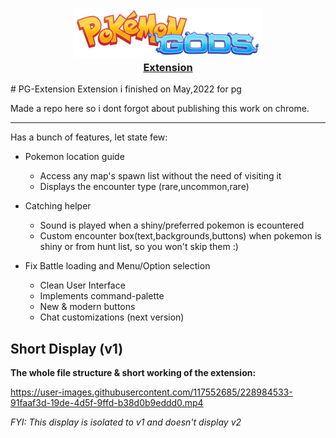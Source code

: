 <a href="link">
    <h3 align="center">
        <img src="./resources/mws-logo.png" length="400" width="300"><br>
        <bold>Extension</bold>
    </h3>
</a>
# PG-Extension
Extension i finished on May,2022 for pg

Made a repo here so i dont forgot about publishing this work on chrome.

-------------

Has a bunch of features, let state few:

+ Pokemon location guide
     - Access any map's spawn list without the need of visiting it
     - Displays the encounter type (rare,uncommon,rare)

+ Catching helper
     - Sound is played when a shiny/preferred pokemon is ecountered
     - Custom encounter box(text,backgrounds,buttons) when pokemon is shiny or from hunt list, so you won't skip them :)

+ Fix Battle loading and Menu/Option selection

     + Clean User Interface
     - Implements command-palette 
     - New & modern buttons
     - Chat customizations (next version)
     

## Short Display (v1)
**The whole file structure & short working of the extension:**


https://user-images.githubusercontent.com/117552685/228984533-91faaf3d-19de-4d5f-9ffd-b38d0b9eddd0.mp4

*FYI: This display is isolated to v1 and doesn't display v2*
